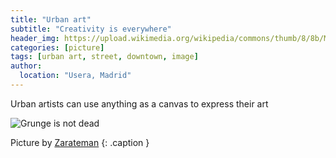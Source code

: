 ```yaml
---
title: "Urban art"
subtitle: "Creativity is everywhere"
header_img: https://upload.wikimedia.org/wikipedia/commons/thumb/8/8b/Madrid_-_Graffiti_11.jpg/407px-Madrid_-_Graffiti_11.jpg
categories: [picture]
tags: [urban art, street, downtown, image]
author:
  location: "Usera, Madrid"
---
```


Urban artists can use anything as a canvas to express their art

![Grunge is not dead](https://upload.wikimedia.org/wikipedia/commons/thumb/8/8b/Madrid_-_Graffiti_11.jpg/407px-Madrid_-_Graffiti_11.jpg)

Picture by [Zarateman](https://commons.m.wikimedia.org/wiki/User:Zarateman) 
{: .caption }